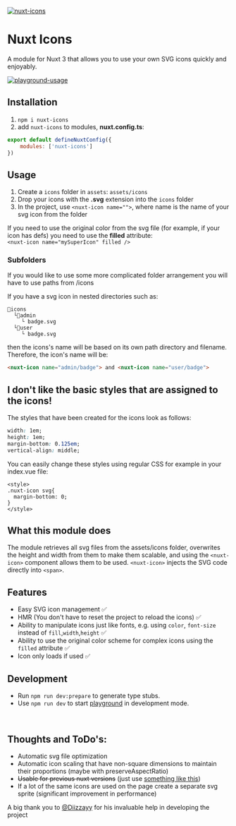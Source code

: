 [![nuxt-icons](https://i.imgur.com/67g6UGS.png "nuxt-icons banner")](https://github.com/gitFoxCode/nuxt-icons)
# Nuxt Icons
A module for Nuxt 3 that allows you to use your own SVG icons quickly and enjoyably. 

[![playground-usage](https://i.imgur.com/SMXXpVu.png "example of using icons in project")](https://github.com/gitFoxCode/nuxt-icons)

## Installation 
1. `npm i nuxt-icons`
2. add `nuxt-icons` to modules, **nuxt.config.ts**:
```javascript
export default defineNuxtConfig({
    modules: ['nuxt-icons']
})
```

## Usage
1. Create a `icons` folder in `assets`: `assets/icons`
2. Drop your icons with the **.svg** extension into the `icons` folder
3. In the project, use `<nuxt-icon name="">`, where name is the name of your svg icon from the folder

If you need to use the original color from the svg file (for example, if your icon has defs) you need to use the **filled** attribute: <br>
`<nuxt-icon name="mySuperIcon" filled />`

### Subfolders
If you would like to use some more complicated folder arrangement you will have to use paths from /icons

If you have a svg icon in nested directories such as:
```
📁icons
  └📁admin
  ⠀⠀└ badge.svg
  └📁user
  ⠀⠀└ badge.svg
```
then the icons's name will be based on its own path directory and filename. Therefore, the icon's name will be:
```html
<nuxt-icon name="admin/badge"> and <nuxt-icon name="user/badge">
```
## I don't like the basic styles that are assigned to the icons!
The styles that have been created for the icons look as follows: 
```css
width: 1em;
height: 1em;
margin-bottom: 0.125em;
vertical-align: middle;
```
You can easily change these styles using regular CSS for example in your index.vue file:
```vue
<style>
.nuxt-icon svg{
  margin-bottom: 0;
}
</style>
```

## What this module does
The module retrieves all svg files from the assets/icons folder, overwrites the height and width from them to make them scalable, and using the `<nuxt-icon>` component allows them to be used. `<nuxt-icon>` injects the SVG code directly into `<span>`. 

## Features
- Easy SVG icon management ✅
- HMR (You don't have to reset the project to reload the icons) ✅
- Ability to manipulate icons just like fonts, e.g. using `color`, `font-size` instead of `fill`,`width`,`height` ✅
- Ability to use the original color scheme for complex icons using the `filled` attribute ✅
- Icon only loads if used ✅

## Development

- Run `npm run dev:prepare` to generate type stubs.
- Use `npm run dev` to start [playground](./playground) in development mode.

<br>

## Thoughts and ToDo's:
- Automatic svg file optimization 
- Automatic icon scaling that have non-square dimensions to maintain their proportions (maybe with preserveAspectRatio)
- <del>Usable for previous nuxt versions</del> (just use [something like this](https://github.com/gitFoxCode/TaleGalaxy/blob/main/client/src/components/SvgIcon.vue))
- If a lot of the same icons are used on the page create a separate svg sprite (significant improvement in performance)

A big thank you to [@Diizzayy](https://github.com/Diizzayy) for his invaluable help in developing the project 